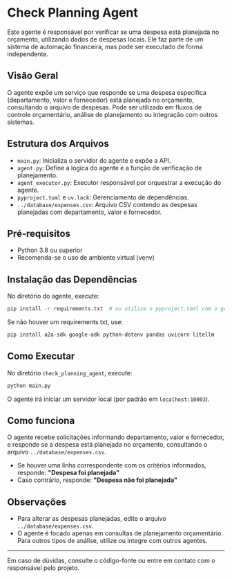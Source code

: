 # Check Planning Agent

Este agente é responsável por verificar se uma despesa está planejada no orçamento, utilizando dados de despesas locais. Ele faz parte de um sistema de automação financeira, mas pode ser executado de forma independente.

## Visão Geral

O agente expõe um serviço que responde se uma despesa específica (departamento, valor e fornecedor) está planejada no orçamento, consultando o arquivo de despesas. Pode ser utilizado em fluxos de controle orçamentário, análise de planejamento ou integração com outros sistemas.

## Estrutura dos Arquivos

- `main.py`: Inicializa o servidor do agente e expõe a API.
- `agent.py`: Define a lógica do agente e a função de verificação de planejamento.
- `agent_executor.py`: Executor responsável por orquestrar a execução do agente.
- `pyproject.toml` e `uv.lock`: Gerenciamento de dependências.
- `../database/expenses.csv`: Arquivo CSV contendo as despesas planejadas com departamento, valor e fornecedor.

## Pré-requisitos

- Python 3.8 ou superior
- Recomenda-se o uso de ambiente virtual (venv)

## Instalação das Dependências

No diretório do agente, execute:

```bash
pip install -r requirements.txt  # ou utilize o pyproject.toml com o gerenciador de sua preferência
```

Se não houver um requirements.txt, use:

```bash
pip install a2a-sdk google-adk python-dotenv pandas uvicorn litellm
```

## Como Executar

No diretório `check_planning_agent`, execute:

```bash
python main.py
```

O agente irá iniciar um servidor local (por padrão em `localhost:10003`).

## Como funciona

O agente recebe solicitações informando departamento, valor e fornecedor, e responde se a despesa está planejada no orçamento, consultando o arquivo `../database/expenses.csv`.

- Se houver uma linha correspondente com os critérios informados, responde: **"Despesa foi planejada"**
- Caso contrário, responde: **"Despesa não foi planejada"**

## Observações

- Para alterar as despesas planejadas, edite o arquivo `../database/expenses.csv`.
- O agente é focado apenas em consultas de planejamento orçamentário. Para outros tipos de análise, utilize ou integre com outros agentes.

---

Em caso de dúvidas, consulte o código-fonte ou entre em contato com o responsável pelo projeto.
